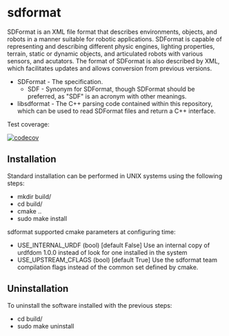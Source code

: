 # sdformat #

SDFormat is an XML file format that describes environments, objects, and robots
in a manner suitable for robotic applications. SDFormat is capable of representing
and describing different physic engines, lighting properties, terrain, static
or dynamic objects, and articulated robots with various sensors, and acutators.
The format of SDFormat is also described by XML, which facilitates updates and
allows conversion from previous versions.

* SDFormat - The specification.
    * SDF - Synonym for SDFormat, though SDFormat should be preferred, as "SDF"
      is an acronym with other meanings.
* libsdformat - The C++ parsing code contained within this repository,
  which can be used to read SDFormat files and return a C++ interface.

Test coverage:

[![codecov](https://codecov.io/gh/osrf/sdformat/branch/master/graph/badge.svg)](https://codecov.io/gh/osrf/sdformat)


## Installation ##

Standard installation can be performed in UNIX systems using the following
steps:

 - mkdir build/
 - cd build/
 - cmake ..
 - sudo make install

sdformat supported cmake parameters at configuring time:
 - USE_INTERNAL_URDF (bool) [default False]
   Use an internal copy of urdfdom 1.0.0 instead of look for one
   installed in the system
 - USE_UPSTREAM_CFLAGS (bool) [default True]
   Use the sdformat team compilation flags instead of the common set defined
   by cmake.

## Uninstallation ##

To uninstall the software installed with the previous steps:
 - cd build/
 - sudo make uninstall
